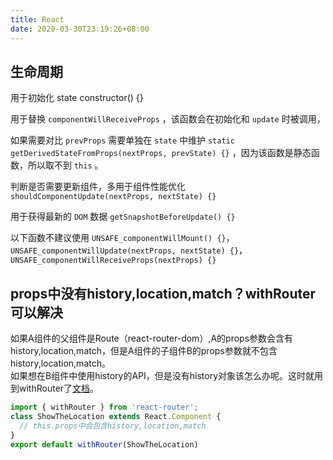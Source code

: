 ```yaml
---
title: React
date: 2020-03-30T23:19:26+08:00
---
```

## 生命周期

用于初始化 state  constructor() {}

用于替换 `componentWillReceiveProps` ，该函数会在初始化和 `update` 时被调用，

如果需要对比 `prevProps` 需要单独在 `state` 中维护  `static getDerivedStateFromProps(nextProps, prevState) {}` ，因为该函数是静态函数，所以取不到 `this` 。

判断是否需要更新组件，多用于组件性能优化  `shouldComponentUpdate(nextProps, nextState) {}`

用于获得最新的 `DOM` 数据  `getSnapshotBeforeUpdate() {}`

以下函数不建议使用  `UNSAFE_componentWillMount() {}`，`UNSAFE_componentWillUpdate(nextProps, nextState) {}`，`UNSAFE_componentWillReceiveProps(nextProps) {}`

## props中没有history,location,match？withRouter可以解决

如果A组件的父组件是Route（react-router-dom）,A的props参数会含有history,location,match，但是A组件的子组件B的props参数就不包含history,location,match。  
如果想在B组件中使用history的API，但是没有history对象该怎么办呢。这时就用到withRouter了[文档][react-router]。

```js
import { withRouter } from 'react-router';
class ShowTheLocation extends React.Component {
  // this.props中会包含history,location,match
}
export default withRouter(ShowTheLocation)
```

[react-router]:https://reacttraining.com/react-router/web/api/withRouter